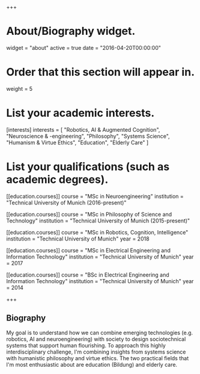 +++
# About/Biography widget.
widget = "about"
active = true
date = "2016-04-20T00:00:00"

# Order that this section will appear in.
weight = 5

# List your academic interests.
[interests]
  interests = [
    "Robotics, AI & Augmented Cognition",
    "Neuroscience & -engineering",
    "Philosophy",
    "Systems Science",
    "Humanism & Virtue Ethics",
    "Education",
    "Elderly Care"
  ]

# List your qualifications (such as academic degrees).


[[education.courses]]
  course = "MSc in Neuroengineering"
  institution = "Technical University of Munich (2016-present)"
 

[[education.courses]]
  course = "MSc in Philosophy of Science and Technology"
  institution = "Technical University of Munich (2015-present)"
  

[[education.courses]]
  course = "MSc in Robotics, Cognition, Intelligence"
  institution = "Technical University of Munich"
  year = 2018

  [[education.courses]]
  course = "MSc in Electrical Engineering and Information Technology"
  institution = "Technical University of Munich"
  year = 2017

[[education.courses]]
  course = "BSc in Electrical Engineering and Information Technology"
  institution = "Technical University of Munich"
  year = 2014
 
+++

## Biography

My goal is to understand how we can combine emerging technologies (e.g. robotics, AI and neuroengineering) with society to design sociotechnical systems that support human flourishing. To approach this highly interdisciplinary challenge, I'm combining insights from systems science with humanistic philosophy and virtue ethics. The two practical fields that I'm most enthusiastic about are education (Bildung) and elderly care.  

